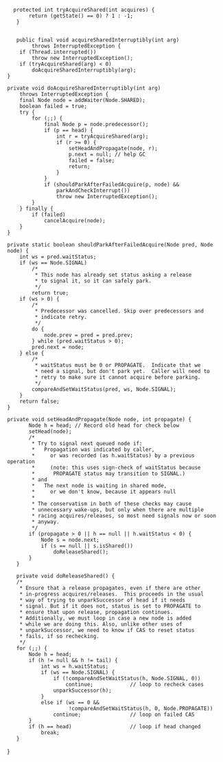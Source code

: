       protected int tryAcquireShared(int acquires) {
           return (getState() == 0) ? 1 : -1;
       }


       public final void acquireSharedInterruptibly(int arg)
            throws InterruptedException {
        if (Thread.interrupted())
            throw new InterruptedException();
        if (tryAcquireShared(arg) < 0)
            doAcquireSharedInterruptibly(arg);
    }

    private void doAcquireSharedInterruptibly(int arg)
        throws InterruptedException {
        final Node node = addWaiter(Node.SHARED);
        boolean failed = true;
        try {
            for (;;) {
                final Node p = node.predecessor();
                if (p == head) {
                    int r = tryAcquireShared(arg);
                    if (r >= 0) {
                        setHeadAndPropagate(node, r);
                        p.next = null; // help GC
                        failed = false;
                        return;
                    }
                }
                if (shouldParkAfterFailedAcquire(p, node) &&
                    parkAndCheckInterrupt())
                    throw new InterruptedException();
            }
        } finally {
            if (failed)
                cancelAcquire(node);
        }
    }

    private static boolean shouldParkAfterFailedAcquire(Node pred, Node node) {
        int ws = pred.waitStatus;
        if (ws == Node.SIGNAL)
            /*
             * This node has already set status asking a release
             * to signal it, so it can safely park.
             */
            return true;
        if (ws > 0) {
            /*
             * Predecessor was cancelled. Skip over predecessors and
             * indicate retry.
             */
            do {
                node.prev = pred = pred.prev;
            } while (pred.waitStatus > 0);
            pred.next = node;
        } else {
            /*
             * waitStatus must be 0 or PROPAGATE.  Indicate that we
             * need a signal, but don't park yet.  Caller will need to
             * retry to make sure it cannot acquire before parking.
             */
            compareAndSetWaitStatus(pred, ws, Node.SIGNAL);
        }
        return false;
    }

    private void setHeadAndPropagate(Node node, int propagate) {
           Node h = head; // Record old head for check below
           setHead(node);
           /*
            * Try to signal next queued node if:
            *   Propagation was indicated by caller,
            *     or was recorded (as h.waitStatus) by a previous operation
            *     (note: this uses sign-check of waitStatus because
            *      PROPAGATE status may transition to SIGNAL.)
            * and
            *   The next node is waiting in shared mode,
            *     or we don't know, because it appears null
            *
            * The conservatism in both of these checks may cause
            * unnecessary wake-ups, but only when there are multiple
            * racing acquires/releases, so most need signals now or soon
            * anyway.
            */
           if (propagate > 0 || h == null || h.waitStatus < 0) {
               Node s = node.next;
               if (s == null || s.isShared())
                   doReleaseShared();
           }
       }

       private void doReleaseShared() {
       /*
        * Ensure that a release propagates, even if there are other
        * in-progress acquires/releases.  This proceeds in the usual
        * way of trying to unparkSuccessor of head if it needs
        * signal. But if it does not, status is set to PROPAGATE to
        * ensure that upon release, propagation continues.
        * Additionally, we must loop in case a new node is added
        * while we are doing this. Also, unlike other uses of
        * unparkSuccessor, we need to know if CAS to reset status
        * fails, if so rechecking.
        */
       for (;;) {
           Node h = head;
           if (h != null && h != tail) {
               int ws = h.waitStatus;
               if (ws == Node.SIGNAL) {
                   if (!compareAndSetWaitStatus(h, Node.SIGNAL, 0))
                       continue;            // loop to recheck cases
                   unparkSuccessor(h);
               }
               else if (ws == 0 &&
                        !compareAndSetWaitStatus(h, 0, Node.PROPAGATE))
                   continue;                // loop on failed CAS
           }
           if (h == head)                   // loop if head changed
               break;
       }
   }
